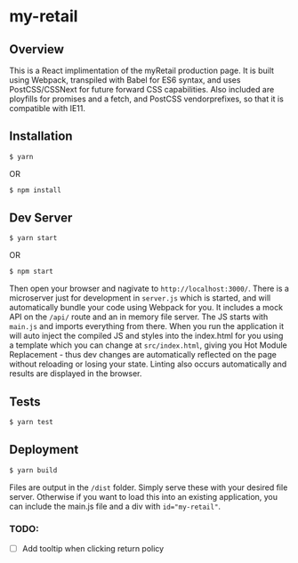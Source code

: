 # my-retail

## Overview

This is a React implimentation of the myRetail production page. It is built using Webpack, transpiled with Babel for ES6 syntax, and uses PostCSS/CSSNext for future forward CSS capabilities. Also included are ployfills for promises and a fetch, and PostCSS vendorprefixes, so that it is compatible with IE11. 

## Installation 

``` bash
$ yarn
```

OR

```bash
$ npm install
```

## Dev Server

``` bash
$ yarn start
```

OR

```bash
$ npm start
```

Then open your browser and nagivate to `http://localhost:3000/`. There is a microserver just for development in `server.js` which is started, and will automatically bundle your code using Webpack for you. It includes a mock API on the `/api/` route and an in memory file server. The JS starts with `main.js` and imports everything from there. When you run the application it will auto inject the compiled JS and styles into the index.html for you using a template which you can change at `src/index.html`, giving you Hot Module Replacement - thus dev changes are automatically reflected on the page without reloading or losing your state. Linting also occurs automatically and results are displayed in the browser. 

## Tests

``` bash
$ yarn test
```

## Deployment

``` bash
$ yarn build
```

Files are output in the `/dist` folder. Simply serve these with your desired file server. Otherwise if you want to load this into an existing application, you can include the main.js file and a div with `id="my-retail"`. 

### TODO:
- [ ] Add tooltip when clicking return policy